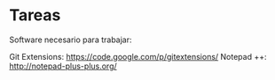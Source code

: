 Tareas
======

Software necesario para trabajar:

Git Extensions: https://code.google.com/p/gitextensions/
Notepad ++:     http://notepad-plus-plus.org/
